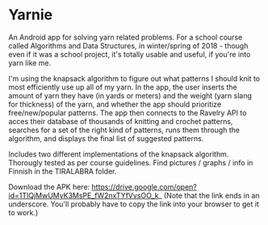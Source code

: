 # Yarnie
An Android app for solving yarn related problems. For a school course called Algorithms and Data Structures, in winter/spring of 2018 - though even if it was a school project, it's totally usable and useful, if you're into yarn like me.

I'm using the knapsack algorithm to figure out what patterns I should knit to most efficiently use up all of my yarn.
In the app, the user inserts the amount of yarn they have (in yards or meters) and the weight (yarn slang for thickness) of the yarn, and whether the app should prioritize free/new/popular patterns.
The app then connects to the Ravelry API to acces their database of thousands of knitting and crochet patterns,
searches for a set of the right kind of patterns, runs them through the algorithm, and displays the final list of
suggested patterns.

Includes two different implementations of the knapsack algorithm. Thorougly tested as per course guidelines. Find pictures / graphs / info in Finnish in the TIRALABRA folder.

Download the APK here: https://drive.google.com/open?id=1TIQjMwUMyK3MsPE_fW2nxTYfVvsOO_k_
(Note that the link ends in an underscore. You'll probably have to copy the link into your browser to get it to work.)
